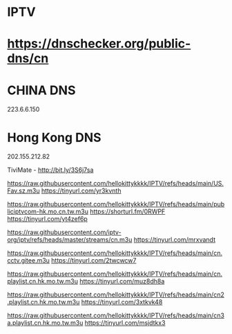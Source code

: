 # IPTV

#  https://dnschecker.org/public-dns/cn

#  CHINA DNS
223.6.6.150

# Hong Kong DNS
202.155.212.82

TiviMate - http://bit.ly/3S6j7sa

https://raw.githubusercontent.com/hellokittykkkk/IPTV/refs/heads/main/US.Fav.sz.m3u
https://tinyurl.com/yr3kvnth

https://raw.githubusercontent.com/hellokittykkkk/IPTV/refs/heads/main/publiciptvcom-hk.mo.cn.tw.m3u
https://shorturl.fm/0RWPF
https://tinyurl.com/yt4zef6p

https://raw.githubusercontent.com/iptv-org/iptv/refs/heads/master/streams/cn.m3u
https://tinyurl.com/mrxvandt

https://raw.githubusercontent.com/hellokittykkkk/IPTV/refs/heads/main/cn.cctv.gitee.m3u
https://tinyurl.com/2twcwcw7

https://raw.githubusercontent.com/hellokittykkkk/IPTV/refs/heads/main/cn.playlist.cn.hk.mo.tw.m3u
https://tinyurl.com/muz8dh8a

https://raw.githubusercontent.com/hellokittykkkk/IPTV/refs/heads/main/cn2.playlist.cn.hk.mo.tw.m3u
https://tinyurl.com/3xtkvk48

https://raw.githubusercontent.com/hellokittykkkk/IPTV/refs/heads/main/cn3a.playlist.cn.hk.mo.tw.m3u
https://tinyurl.com/msjdtkx3

